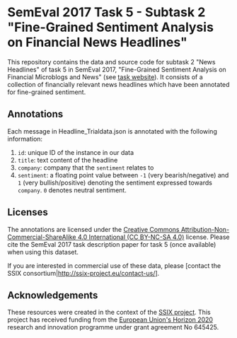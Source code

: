 # SemEval 2017 Task 5 - Subtask 2 "Fine-Grained Sentiment Analysis on Financial News Headlines"

This repository contains the data and source code for subtask 2 "News Headlines" of task 5 in SemEval 2017, "Fine-Grained Sentiment Analysis on Financial Microblogs and News" (see [task website](http://alt.qcri.org/semeval2017/task5/)).
It consists of a collection of financially relevant news headlines which have been annotated for fine-grained sentiment. 

## Annotations

Each message in Headline_Trialdata.json is annotated with the following information:

1. `id`: unique ID of the instance in our data
2. `title`: text content of the headline
3. `company`: company that the `sentiment` relates to
4. `sentiment`: a floating point value between `-1` (very bearish/negative) and `1` (very bullish/positive) denoting the sentiment expressed towards `company`. `0` denotes neutral sentiment.

## Licenses

The annotations are licensed under the [Creative Commons Attribution-Non-Commercial-ShareAlike 4.0 International (CC BY-NC-SA 4.0)](https://creativecommons.org/licenses/by-nc-sa/4.0/) license.
Please cite the SemEval 2017 task description paper for task 5 (once available) when using this dataset.

If you are interested in commercial use of these data, please [contact the SSIX consortium|http://ssix-project.eu/contact-us/].

## Acknowledgements

These resources were created in the context of the [SSIX project](http://ssix-project.eu/).
This project has received funding from the 
[European Union's Horizon 2020](https://ec.europa.eu/programmes/horizon2020/) 
research and innovation programme under grant agreement No 645425.


